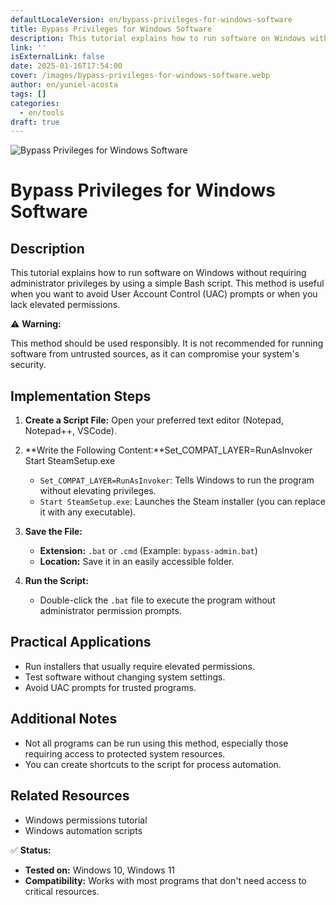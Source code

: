 ```yaml
---
defaultLocaleVersion: en/bypass-privileges-for-windows-software
title: Bypass Privileges for Windows Software
description: This tutorial explains how to run software on Windows without requiring administrator privileges by using a simple Bash script. This method is useful when you want to avoid User Account Control (UAC) prompts or when you lack elevated permissions.
link: ''
isExternalLink: false
date: 2025-01-16T17:54:00
cover: /images/bypass-privileges-for-windows-software.webp
author: en/yuniel-acosta
tags: []
categories:
  - en/tools
draft: true
---
```

![Bypass Privileges for Windows Software](/images/bypass-privileges-for-windows-software.webp "Bypass Privileges for Windows Software")

# Bypass Privileges for Windows Software

## **Description**

This tutorial explains how to run software on Windows without requiring administrator privileges by using a simple Bash script. This method is useful when you want to avoid User Account Control (UAC) prompts or when you lack elevated permissions.

⚠️ **Warning:**

This method should be used responsibly. It is not recommended for running software from untrusted sources, as it can compromise your system's security.

## **Implementation Steps**

1. **Create a Script File:**
Open your preferred text editor (Notepad, Notepad++, VSCode).
2. **Write the Following Content:**Set_COMPAT_LAYER=RunAsInvoker
Start SteamSetup.exe

    - `Set_COMPAT_LAYER=RunAsInvoker`: Tells Windows to run the program without elevating privileges.
    - `Start SteamSetup.exe`: Launches the Steam installer (you can replace it with any executable).

3. **Save the File:**

    - **Extension:** `.bat` or `.cmd` (Example: `bypass-admin.bat`)
    - **Location:** Save it in an easily accessible folder.

4. **Run the Script:**

    - Double-click the `.bat` file to execute the program without administrator permission prompts.

## **Practical Applications**

- Run installers that usually require elevated permissions.
- Test software without changing system settings.
- Avoid UAC prompts for trusted programs.

## **Additional Notes**

- Not all programs can be run using this method, especially those requiring access to protected system resources.
- You can create shortcuts to the script for process automation.

## **Related Resources**

- Windows permissions tutorial
- Windows automation scripts

✅ **Status:**

- **Tested on:** Windows 10, Windows 11
- **Compatibility:** Works with most programs that don't need access to critical resources.
